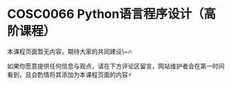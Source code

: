 # COSC0066 Python语言程序设计（高阶课程）

本课程页面暂无内容，期待大家的共同建设\\~🔥

如果你愿意提供任何信息与观点，请在下方评论区留言，网站维护者会在第一时间看到，且会酌情将其添加为本课程页面的内容⚡️